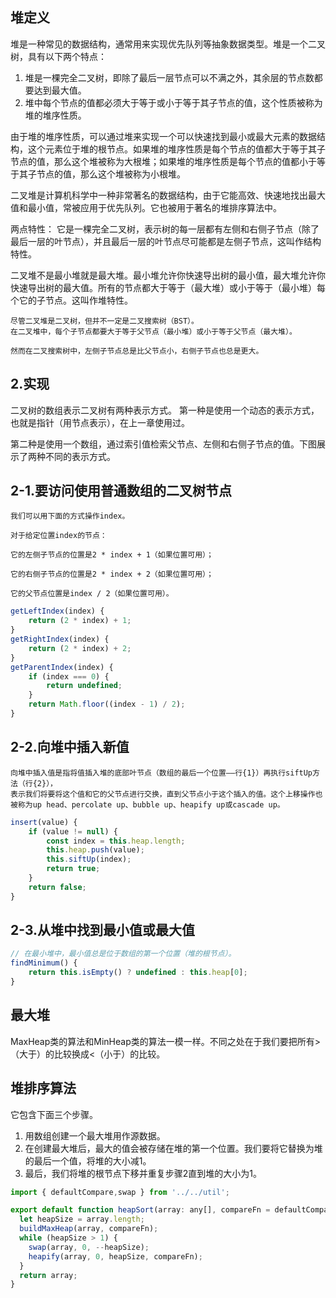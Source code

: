 ##  堆定义
堆是一种常见的数据结构，通常用来实现优先队列等抽象数据类型。堆是一个二叉树，具有以下两个特点：
1. 堆是一棵完全二叉树，即除了最后一层节点可以不满之外，其余层的节点数都要达到最大值。
2. 堆中每个节点的值都必须大于等于或小于等于其子节点的值，这个性质被称为堆的堆序性质。

由于堆的堆序性质，可以通过堆来实现一个可以快速找到最小或最大元素的数据结构，这个元素位于堆的根节点。如果堆的堆序性质是每个节点的值都大于等于其子节点的值，那么这个堆被称为大根堆；如果堆的堆序性质是每个节点的值都小于等于其子节点的值，那么这个堆被称为小根堆。

二叉堆是计算机科学中一种非常著名的数据结构，由于它能高效、快速地找出最大值和最小值，常被应用于优先队列。它也被用于著名的堆排序算法中。

两点特性：
它是一棵完全二叉树，表示树的每一层都有左侧和右侧子节点（除了最后一层的叶节点），并且最后一层的叶节点尽可能都是左侧子节点，这叫作结构特性。

二叉堆不是最小堆就是最大堆。最小堆允许你快速导出树的最小值，最大堆允许你快速导出树的最大值。所有的节点都大于等于（最大堆）或小于等于（最小堆）每个它的子节点。这叫作堆特性。

<!-- ![](../../assets/img-algorithm/图1堆.PNG) -->

```
尽管二叉堆是二叉树，但并不一定是二叉搜索树（BST）。
在二叉堆中，每个子节点都要大于等于父节点（最小堆）或小于等于父节点（最大堆）。

然而在二叉搜索树中，左侧子节点总是比父节点小，右侧子节点也总是更大。
```

##  2.实现
二叉树的数组表示二叉树有两种表示方式。
第一种是使用一个动态的表示方式，也就是指针（用节点表示），在上一章使用过。

第二种是使用一个数组，通过索引值检索父节点、左侧和右侧子节点的值。下图展示了两种不同的表示方式。

<!-- ![](../../assets/img-algorithm/图2堆.PNG) -->

##  2-1.要访问使用普通数组的二叉树节点
```
我们可以用下面的方式操作index。 

对于给定位置index的节点：

它的左侧子节点的位置是2 * index + 1（如果位置可用）；

它的右侧子节点的位置是2 * index + 2（如果位置可用）；

它的父节点位置是index / 2（如果位置可用）。
```

```js
getLeftIndex(index) {
    return (2 * index) + 1;
}
getRightIndex(index) {
    return (2 * index) + 2;
}
getParentIndex(index) {
    if (index === 0) {
        return undefined;
    }
    return Math.floor((index - 1) / 2);
}
```

##  2-2.向堆中插入新值
```
向堆中插入值是指将值插入堆的底部叶节点（数组的最后一个位置——行{1}）再执行siftUp方法（行{2}），
表示我们将要将这个值和它的父节点进行交换，直到父节点小于这个插入的值。这个上移操作也被称为up head、percolate up、bubble up、heapify up或cascade up。
```

```js
insert(value) {
    if (value != null) {
        const index = this.heap.length;
        this.heap.push(value);
        this.siftUp(index);
        return true;
    }
    return false;
}
```

##  2-3.从堆中找到最小值或最大值
```js
// 在最小堆中，最小值总是位于数组的第一个位置（堆的根节点）。
findMinimum() {
    return this.isEmpty() ? undefined : this.heap[0];
}
```

##  最大堆
MaxHeap类的算法和MinHeap类的算法一模一样。不同之处在于我们要把所有>（大于）的比较换成<（小于）的比较。

##  堆排序算法
它包含下面三个步骤。
1. 用数组创建一个最大堆用作源数据。
2. 在创建最大堆后，最大的值会被存储在堆的第一个位置。我们要将它替换为堆的最后一个值，将堆的大小减1。
3. 最后，我们将堆的根节点下移并重复步骤2直到堆的大小为1。

```js
import { defaultCompare,swap } from '../../util';

export default function heapSort(array: any[], compareFn = defaultCompare) {
  let heapSize = array.length;
  buildMaxHeap(array, compareFn);
  while (heapSize > 1) {
    swap(array, 0, --heapSize);
    heapify(array, 0, heapSize, compareFn);
  }
  return array;
}
```